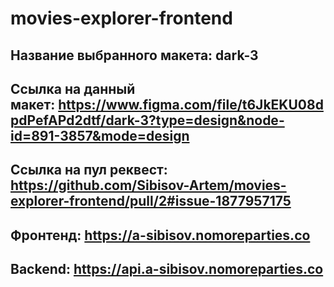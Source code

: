 # movies-explorer-frontend

## Название выбранного макета: dark-3

## Ссылка на данный макет: https://www.figma.com/file/t6JkEKU08dpdPefAPd2dtf/dark-3?type=design&node-id=891-3857&mode=design

## Ссылка на пул реквест: https://github.com/Sibisov-Artem/movies-explorer-frontend/pull/2#issue-1877957175

## Фронтенд: https://a-sibisov.nomoreparties.co 

## Backend: https://api.a-sibisov.nomoreparties.co
